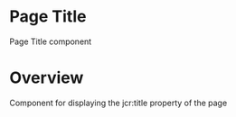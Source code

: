 Page Title
============

Page Title component

# Overview

Component for displaying the jcr:title property of the page
